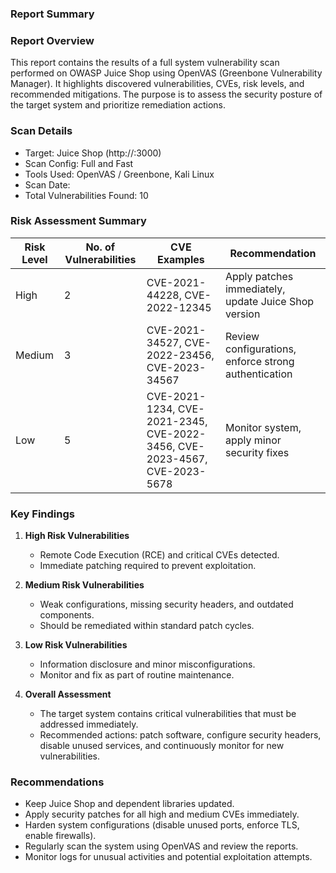 ### Report Summary

### Report Overview

This report contains the results of a full system vulnerability scan performed on OWASP Juice Shop using OpenVAS (Greenbone Vulnerability Manager). 
It highlights discovered vulnerabilities, CVEs, risk levels, and recommended mitigations. 
The purpose is to assess the security posture of the target system and prioritize remediation actions.


### Scan Details

- Target: Juice Shop (http://<target-ip>:3000)
- Scan Config: Full and Fast
- Tools Used: OpenVAS / Greenbone, Kali Linux
- Scan Date: <Insert Date>
- Total Vulnerabilities Found: 10


### Risk Assessment Summary

| Risk Level | No. of Vulnerabilities | CVE Examples                | Recommendation                                        |
|------------|----------------------|----------------------------|------------------------------------------------------|
| High       | 2                    | CVE-2021-44228, CVE-2022-12345 | Apply patches immediately, update Juice Shop version |
| Medium     | 3                    | CVE-2021-34527, CVE-2022-23456, CVE-2023-34567 | Review configurations, enforce strong authentication |
| Low        | 5                    | CVE-2021-1234, CVE-2021-2345, CVE-2022-3456, CVE-2023-4567, CVE-2023-5678 | Monitor system, apply minor security fixes          |


### Key Findings

1. **High Risk Vulnerabilities**
   - Remote Code Execution (RCE) and critical CVEs detected.
   - Immediate patching required to prevent exploitation.
   
2. **Medium Risk Vulnerabilities**
   - Weak configurations, missing security headers, and outdated components.
   - Should be remediated within standard patch cycles.
   
3. **Low Risk Vulnerabilities**
   - Information disclosure and minor misconfigurations.
   - Monitor and fix as part of routine maintenance.

4. **Overall Assessment**
   - The target system contains critical vulnerabilities that must be addressed immediately.
   - Recommended actions: patch software, configure security headers, disable unused services, and continuously monitor for new vulnerabilities.


### Recommendations

- Keep Juice Shop and dependent libraries updated.
- Apply security patches for all high and medium CVEs immediately.
- Harden system configurations (disable unused ports, enforce TLS, enable firewalls).
- Regularly scan the system using OpenVAS and review the reports.
- Monitor logs for unusual activities and potential exploitation attempts.

